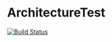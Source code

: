 # ArchitectureTest
[![Build Status](https://travis-ci.org/ZhaoFeiK/ArchitectureTest.svg?branch=develop)](https://travis-ci.org/ZhaoFeiK/ArchitectureTest)
